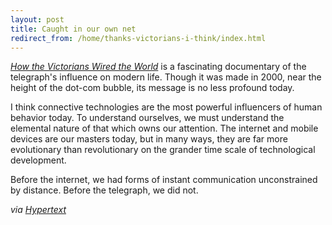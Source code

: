 ```yaml
---
layout: post
title: Caught in our own net
redirect_from: /home/thanks-victorians-i-think/index.html
---
```

<p><a href="http://youtu.be/K6_R70S1pLg"><em>How the Victorians Wired the World</em></a> is a fascinating documentary of the telegraph's influence on modern life. Though it was made in 2000, near the height of the dot-com bubble, its message is no less profound today. </p>

<p>I think connective technologies are the most powerful influencers of human behavior today. To understand ourselves, we must understand the elemental nature of that which owns our attention. The internet and mobile devices are our masters today, but in many ways, they are far more evolutionary than revolutionary on the grander time scale of technological development. </p>

<p>Before the internet, we had forms of instant communication unconstrained by distance. Before the telegraph, we did not.</p>

<p><em>via <a href="http://hypertext.net/2014/12/victorian-telegraph/">Hypertext</a></em></p>
